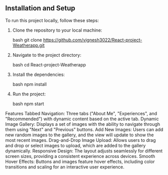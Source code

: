 ## Installation and Setup
To run this project locally, follow these steps:

1. Clone the repository to your local machine:

    bash
    git clone https://github.com/vignesh3022/React-project-Weatherapp.git
    

2. Navigate to the project directory:

    bash
    cd React-project-Weatherapp
    

3. Install the dependencies:

    bash
    npm install
    

4. Run the project:

    bash
    npm start
    

Features
Tabbed Navigation: Three tabs ("About Me", "Experiences", and "Recommended") with dynamic content based on the active tab.
Dynamic Image Gallery: Displays a set of images with the ability to navigate through them using "Next" and "Previous" buttons.
Add New Images: Users can add new random images to the gallery, and the view will update to show the most recent images.
Drag-and-Drop Image Upload: Allows users to drag and drop or select images to upload, which are added to the gallery dynamically.
Responsive Design: The layout adjusts seamlessly for different screen sizes, providing a consistent experience across devices.
Smooth Hover Effects: Buttons and images feature hover effects, including color transitions and scaling for an interactive user experience.
